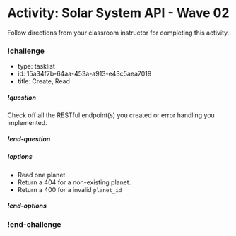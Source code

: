 # Activity: Solar System API - Wave 02

Follow directions from your classroom instructor for completing this activity.

<!-- prettier-ignore-start -->
### !challenge
* type: tasklist
* id: 15a34f7b-64aa-453a-a913-e43c5aea7019
* title: Create, Read
##### !question

Check off all the RESTful endpoint(s) you created or error handling you implemented.

##### !end-question
##### !options

* Read one planet
* Return a 404 for a non-existing planet.
* Return a 400 for a invalid `planet_id`

##### !end-options
### !end-challenge
<!-- prettier-ignore-end -->